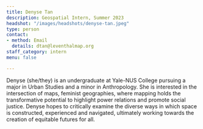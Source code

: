 ```yaml
---
title: Denyse Tan
description: Geospatial Intern, Summer 2023
headshot: "/images/headshots/denyse-tan.jpeg"
type: person
contact:
- method: Email
  details: dtan@leventhalmap.org
staff_category: intern
menu: false

---
```

Denyse (she/they) is an undergraduate at Yale-NUS College pursuing a major in Urban Studies and a minor in Anthropology. She is interested in the intersection of maps, feminist geographies, where mapping holds the transformative potential to highlight power relations and promote social justice. Denyse hopes to critically examine the diverse ways in which space is constructed, experienced and navigated, ultimately working towards the creation of equitable futures for all.